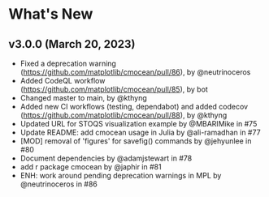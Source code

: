 # What's New

## v3.0.0 (March 20, 2023)

* Fixed a deprecation warning (https://github.com/matplotlib/cmocean/pull/86), by @neutrinoceros
* Added CodeQL workflow (https://github.com/matplotlib/cmocean/pull/85), by bot
* Changed master to main, by @kthyng
* Added new CI workflows (testing, dependabot) and added codecov (https://github.com/matplotlib/cmocean/pull/88), by @kthyng
* Updated URL for STOQS visualization example by @MBARIMike in #75
* Update README: add cmocean usage in Julia by @ali-ramadhan in #77
* [MOD] removal of 'figures' for savefig() commands by @jehyunlee in #80
* Document dependencies by @adamjstewart in #78
* add r package cmocean by @japhir in #81
* ENH: work around pending deprecation warnings in MPL by @neutrinoceros in #86